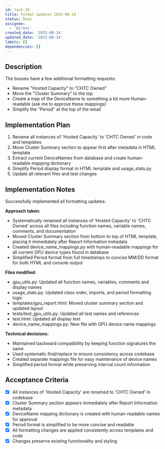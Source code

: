 ```yaml
---
id: task-19
title: Format updates 2025-08-14
status: Done
assignee:
  - '@iross'
created_date: '2025-08-14'
updated_date: '2025-08-14'
labels: []
dependencies: []
---
```


## Description
The bosses have a few additional formatting requests:
- Rename "Hosted Capacity" to "CHTC Owned"
- Move the "Cluster Summary" to the top
- Create a map of the DeviceName to something a bit more Human-readable (ask me to approve these mappings)
- Simplify the "Period" at the top of the email

## Implementation Plan

1. Rename all instances of 'Hosted Capacity' to 'CHTC Owned' in code and templates
2. Move Cluster Summary section to appear first after metadata in HTML template
3. Extract current DeviceNames from database and create human-readable mapping dictionary
4. Simplify Period display format in HTML template and usage_stats.py
5. Update all relevant files and test changes


## Implementation Notes

Successfully implemented all formatting updates:

**Approach taken:**
- Systematically renamed all instances of 'Hosted Capacity' to 'CHTC Owned' across all files including function names, variable names, comments, and documentation
- Moved Cluster Summary section from bottom to top of HTML template, placing it immediately after Report Information metadata
- Created device_name_mappings.py with human-readable mappings for all current GPU device types found in database
- Simplified Period format from full timestamps to concise MM/DD format for both HTML and console output

**Files modified:**
- gpu_utils.py: Updated all function names, variables, comments and display names
- usage_stats.py: Updated class order, imports, and period formatting logic
- templates/gpu_report.html: Moved cluster summary section and updated layout
- tests/test_gpu_utils.py: Updated all test names and references
- test.html: Updated all display text
- device_name_mappings.py: New file with GPU device name mappings

**Technical decisions:**
- Maintained backward compatibility by keeping function signatures the same
- Used systematic find/replace to ensure consistency across codebase
- Created separate mappings file for easy maintenance of device names
- Simplified period format while preserving interval count information
## Acceptance Criteria

- [x] All instances of 'Hosted Capacity' are renamed to 'CHTC Owned' in codebase
- [x] Cluster Summary section appears immediately after Report Information metadata
- [x] DeviceName mapping dictionary is created with human-readable names for approval
- [x] Period format is simplified to be more concise and readable
- [x] All formatting changes are applied consistently across templates and code
- [x] Changes preserve existing functionality and styling
